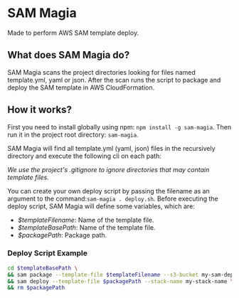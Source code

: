 # SAM Magia

Made to perform AWS SAM template deploy.

## What does SAM Magia do?
SAM Magia scans the project directories looking for files named template.yml, yaml or json. After the scan runs the script to package and deploy the SAM template in AWS CloudFormation.


## How it works?
 
First you need to install globally using npm: `npm install -g sam-magia`.
Then run it in the project root directory: `sam-magia`.

SAM Magia will find all template.yml (yaml, json) files in the recursively directory and execute the following cli on each path:

*We use the project's .gitignore to ignore directories that may contain template files.* 

You can create your own deploy script by passing the filename as an argument to the command:`sam-magia . deploy.sh`.
Before executing the deploy script, SAM Magia will define some variables, which are:
 - *$templateFilename*: Name of the template file.
 - *$templateBasePath*: Name of the template file.
 - *$packagePath*: Package path.

### Deploy Script Example

```bash
cd $templateBasePath \
&& sam package --template-file $templateFilename --s3-bucket my-sam-deploy --output-template-file $packagePath \
&& sam deploy --template-file $packagePath --stack-name my-stack-name \
&& rm $packagePath 
```
